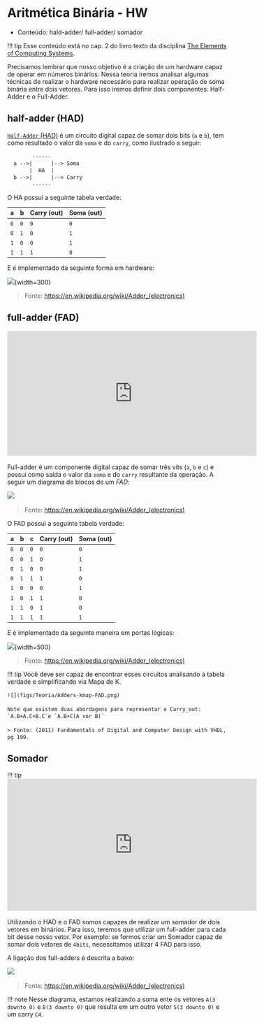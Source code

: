 # Aritmética Binária - HW

- Conteúdo: hald-adder/ full-adder/ somador

!!! tip
    Esse conteúdo está no cap. 2 do livro texto da disciplina [The Elements of Computing Systems](https://b1391bd6-da3d-477d-8c01-38cdf774495a.filesusr.com/ugd/44046b_f0eaab042ba042dcb58f3e08b46bb4d7.pdf).

Precisamos lembrar que nosso objetivo é a criação de um hardware capaz de operar em números binários. Nessa teoria iremos analisar algumas técnicas de realizar o hardware necessário para realizar operação de soma binária entre dois vetores. Para isso iremos definir dois componentes: Half-Adder e o Full-Adder.

## half-adder (HAD)

[`Half-Adder` (HAD)](https://en.wikipedia.org/wiki/Adder_(electronics)) é um circuito digital capaz de somar dois bits (`a` e `b`), tem como resultado o valor da `soma` e do `carry`, como ilustrado a seguir: 

```
        ------
  a -->|      |--> Soma
       |  HA  |
  b -->|      |--> Carry
        ------
```

O HA possui a seguinte tabela verdade:

| a   | b   | Carry (out) | Soma (out) |
| --  | --  | -----       | -----      |
| `0` | `0` | `0`         | `0`        |
| `0` | `1` | `0`         | `1`        |
| `1` | `0` | `0`         | `1`        |
| `1` | `1` | `1`         | `0`        |

E é implementado da seguinte forma em hardware:

![](https://upload.wikimedia.org/wikipedia/commons/thumb/d/d9/Half_Adder.svg/440px-Half_Adder.svg.png){width=300}

> Fonte: https://en.wikipedia.org/wiki/Adder_(electronics)

## full-adder (FAD)

<iframe width="571" height="286" src="https://www.youtube.com/embed/RK3P9L2ZXk4" frameborder="0" allow="accelerometer; autoplay; encrypted-media; gyroscope; picture-in-picture" allowfullscreen></iframe>

Full-adder é um componente digital capaz de somar três vits (`a`, `b` e `c`) e possui como saída o valor da `soma` e do `carry` resultante da operação. A seguir um diagrama de blocos de um *FAD*:

![](https://upload.wikimedia.org/wikipedia/commons/thumb/4/48/1-bit_full-adder.svg/440px-1-bit_full-adder.svg.png)

> Fonte: https://en.wikipedia.org/wiki/Adder_(electronics)

O FAD possui a seguinte tabela verdade:

| a   | b   | c   | Carry (out) | Soma (out) |
| --  | --  | --  | -----       | -----      |
| `0` | `0` | `0` | `0`         | `0`        |
| `0` | `0` | `1` | `0`         | `1`        |
| `0` | `1` | `0` | `0`         | `1`        |
| `0` | `1` | `1` | `1`         | `0`        |
| `1` | `0` | `0` | `0`         | `1`        |
| `1` | `0` | `1` | `1`         | `0`        |
| `1` | `1` | `0` | `1`         | `0`        |
| `1` | `1` | `1` | `1`         | `1`        |

E é implementado da seguinte maneira em portas lógicas:

![](https://upload.wikimedia.org/wikipedia/commons/thumb/6/69/Full-adder_logic_diagram.svg/440px-Full-adder_logic_diagram.svg.png){width=500}

> Fonte: https://en.wikipedia.org/wiki/Adder_(electronics)

!!! tip
    Você deve ser capaz de encontrar esses circuitos analisando a tabela verdade e simplificando via Mapa de K.
    
    ![](figs/Teoria/Adders-kmap-FAD.png)
    
    Note que existem duas abordagens para representar o Carry_out: `A.B+A.C+B.C`e `A.B+C(A xor B)`
    
    > Fonte: (2011) Fundamentals of Digital and Computer Design with VHDL, pg 199.

## Somador

!!! tip
    <iframe width="571" height="302" src="https://www.youtube.com/embed/NO7Gt8IDSGA" frameborder="0" allow="accelerometer; autoplay; encrypted-media; gyroscope; picture-in-picture" allowfullscreen></iframe>

Utilizando o HAD e o FAD somos capazes de realizar um somador de dois vetores em binários. Para isso, teremos que utilizar um full-adder para cada bit desse nosso vetor. Por exemplo: se formos criar um Somador capaz de somar dois vetores de `4bits`, necessitamos utilizar 4 FAD para isso.

A ligação dos full-adders é descrita a baixo:

![](https://upload.wikimedia.org/wikipedia/commons/thumb/5/5d/4-bit_ripple_carry_adder.svg/2560px-4-bit_ripple_carry_adder.svg.png)

> Fonte: https://en.wikipedia.org/wiki/Adder_(electronics)

!!! note
    Nesse diagrama, estamos realizando a soma ente os vetores `A(3 downto 0)` e `B(3 downto 0)` que resulta em um outro vetor `S(3 downto 0)` e um carry `C4`.



